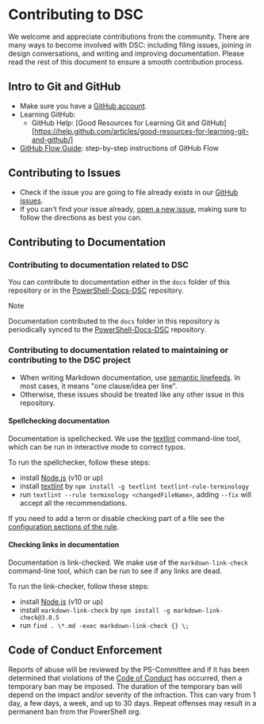 # Contributing to DSC

We welcome and appreciate contributions from the community.
There are many ways to become involved with DSC:
including filing issues,
joining in design conversations,
and writing and improving documentation.
Please read the rest of this document to ensure a smooth contribution process.

## Intro to Git and GitHub

* Make sure you have a [GitHub account](https://github.com/signup/free).
* Learning GitHub:
  * GitHub Help: [Good Resources for Learning Git and GitHub][https://help.github.com/articles/good-resources-for-learning-git-and-github/]
* [GitHub Flow Guide](https://guides.github.com/introduction/flow/):
  step-by-step instructions of GitHub Flow

## Contributing to Issues

* Check if the issue you are going to file already exists in our [GitHub issues](https://github.com/powershell/DSC/).
* If you can't find your issue already,
  [open a new issue](https://github.com/PowerShell/DSC/issues/new/choose),
  making sure to follow the directions as best you can.

## Contributing to Documentation

### Contributing to documentation related to DSC

You can contribute to documentation either in the `docs` folder of this repository
or in the [PowerShell-Docs-DSC](https://github.com/MicrosoftDocs/PowerShell-Docs-DSC/) repository.

> [!NOTE]
> Documentation contributed to the `docs` folder in this repository is periodically synced to the [PowerShell-Docs-DSC](https://github.com/MicrosoftDocs/PowerShell-Docs-DSC/) repository.

### Contributing to documentation related to maintaining or contributing to the DSC project

* When writing Markdown documentation, use [semantic linefeeds](https://rhodesmill.org/brandon/2012/one-sentence-per-line/).
  In most cases, it means "one clause/idea per line".
* Otherwise, these issues should be treated like any other issue in this repository.

#### Spellchecking documentation

Documentation is spellchecked. We use the
[textlint](https://github.com/textlint/textlint/wiki/Collection-of-textlint-rule) command-line tool,
which can be run in interactive mode to correct typos.

To run the spellchecker, follow these steps:

* install [Node.js](https://nodejs.org/en/) (v10 or up)
* install [textlint](https://github.com/textlint/textlint/wiki/Collection-of-textlint-rule) by
  `npm install -g textlint textlint-rule-terminology`
* run `textlint --rule terminology <changedFileName>`,
  adding `--fix` will accept all the recommendations.

If you need to add a term or disable checking part of a file see the [configuration sections of the rule](https://github.com/sapegin/textlint-rule-terminology).

#### Checking links in documentation

Documentation is link-checked. We make use of the
`markdown-link-check` command-line tool,
which can be run to see if any links are dead.

To run the link-checker, follow these steps:

* install [Node.js](https://nodejs.org/en/) (v10 or up)
* install `markdown-link-check` by
  `npm install -g markdown-link-check@3.8.5`
* run `find . \*.md -exec markdown-link-check {} \;`

## Code of Conduct Enforcement

Reports of abuse will be reviewed by the PS-Committee and if it has been determined that violations of the
[Code of Conduct](CODE_OF_CONDUCT.md) has occurred, then a temporary ban may be imposed.
The duration of the temporary ban will depend on the impact and/or severity of the infraction.
This can vary from 1 day, a few days, a week, and up to 30 days.
Repeat offenses may result in a permanent ban from the PowerShell org.
